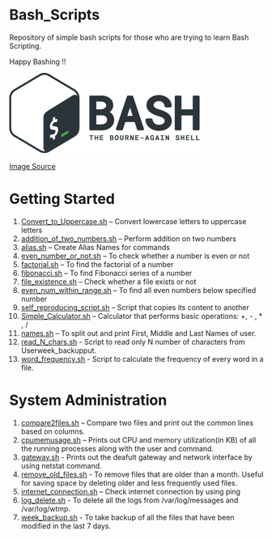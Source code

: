 # Bash_Scripts
Repository of simple bash scripts for those who are trying to learn Bash Scripting.

Happy Bashing !!

![alt text](https://github.com/PradeepRavichandran1811/Bash_Scripts/blob/master/bash.png)

[Image Source](https://github.com/odb/official-bash-logo)


# Getting Started

1.	[Convert_to_Uppercase.sh](https://github.com/PradeepRavichandran1811/Bash_Scripts/blob/master/Convert_to_Uppercase.sh) – Convert lowercase letters to uppercase letters
2.	[addition_of_two_numbers.sh](https://github.com/PradeepRavichandran1811/Bash_Scripts/blob/master/addition_of_two_numbers.sh) – Perform addition on two numbers
3.	[alias.sh](https://github.com/PradeepRavichandran1811/Bash_Scripts/blob/master/alias.sh) – Create Alias Names for commands
4.	[even_number_or_not.sh](https://github.com/PradeepRavichandran1811/Bash_Scripts/blob/master/even_number_or_not.sh) – To check whether a number is even or not
5.	[factorial.sh](https://github.com/PradeepRavichandran1811/Bash_Scripts/blob/master/factorial.sh) – To find the factorial of a number
6.	[fibonacci.sh](https://github.com/PradeepRavichandran1811/Bash_Scripts/blob/master/fibonacci.sh) – To find Fibonacci series of a number
7.	[file_existence.sh](https://github.com/PradeepRavichandran1811/Bash_Scripts/blob/master/file_existence.sh) – Check whether a file exists or not
8.	[even_num_within_range.sh](https://github.com/PradeepRavichandran1811/Bash_Scripts/blob/master/even_num_within_range.sh) – To find all even numbers below specified number
9.	[self_reproducing_script.sh](https://github.com/PradeepRavichandran1811/Bash_Scripts/blob/master/self_reproducing_script.sh) – Script that copies its content to another
10.	[Simple_Calculator.sh](https://github.com/PradeepRavichandran1811/Bash_Scripts/blob/master/Simple_Calculator.sh) – Calculator that performs basic operations: +, - , * , /
11.	[names.sh](https://github.com/PradeepRavichandran1811/Bash_Scripts/blob/master/names.sh) – To split out and print First, Middle and Last Names of user.
12. [read_N_chars.sh](https://github.com/PradeepRavichandran1811/Bash_Scripts/blob/master/read_N_chars.sh) - Script to read only N number of characters from Userweek_backupput.
13. [word_frequency.sh](https://github.com/PradeepRavichandran1811/Bash_Scripts/blob/master/word_frequency.sh) - Script to calculate the frequency of every word in a file.

# System Administration

1.	[compare2files.sh](https://github.com/PradeepRavichandran1811/Bash_Scripts/blob/master/compare2files.sh) – Compare two files and print out the common lines based on columns.
2.	[cpumemusage.sh](https://github.com/PradeepRavichandran1811/Bash_Scripts/blob/master/cpumemusage.sh) – Prints out CPU and memory utilization(in KB) of all the running processes along with the user and command.
3. [gateway.sh](https://github.com/PradeepRavichandran1811/Bash_Scripts/blob/master/gateway.sh) - Prints out the deafult gateway and network interface by using netstat command.
4. [remove_old_files.sh](https://github.com/PradeepRavichandran1811/Bash_Scripts/blob/master/remove_old_files.sh) - To remove files that are older than a month. Useful for saving space by deleting older and less frequently used files.
5. [internet_connection.sh](https://github.com/PradeepRavichandran1811/Bash_Scripts/blob/master/internet_connection.sh) – Check internet connection by using ping
6. [log_delete.sh](https://github.com/PradeepRavichandran1811/Bash_Scripts/blob/master/log_delete.sh) - To delete all the logs from /var/log/messages and /var/log/wtmp.
7. [week_backup.sh](https://github.com/PradeepRavichandran1811/Bash_Scripts/blob/master/week_backup.sh) - To take backup of all the files that have been modified in the last 7 days.

